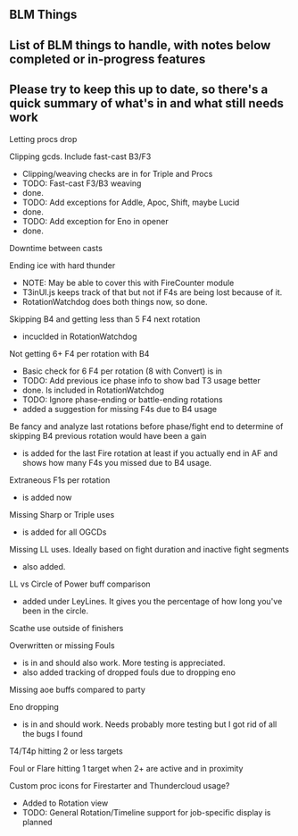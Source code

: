 ## BLM Things
## List of BLM things to handle, with notes below completed or in-progress features
## Please try to keep this up to date, so there's a quick summary of what's in and what still needs work

Letting procs drop

Clipping gcds. Include fast-cast B3/F3
- Clipping/weaving checks are in for Triple and Procs
- TODO: Fast-cast F3/B3 weaving
- done.
- TODO: Add exceptions for Addle, Apoc, Shift, maybe Lucid
- done.
- TODO: Add exception for Eno in opener
- done.

Downtime between casts

Ending ice with hard thunder
- NOTE: May be able to cover this with FireCounter module
- T3inUI.js keeps track of that but not if F4s are being lost because of it.
- RotationWatchdog does both things now, so done.

Skipping B4 and getting less than 5 F4 next rotation
- incuclded in RotationWatchdog

Not getting 6+ F4 per rotation with B4
- Basic check for 6 F4 per rotation (8 with Convert) is in
- TODO: Add previous ice phase info to show bad T3 usage better
- done. Is included in RotationWatchdog
- TODO: Ignore phase-ending or battle-ending rotations
- added a suggestion for missing F4s due to B4 usage

Be fancy and analyze last rotations before phase/fight end to determine of skipping B4 previous rotation would have been a gain
- is added for the last Fire rotation at least if you actually end in AF and shows how many F4s you missed due to B4 usage.

Extraneous F1s per rotation
- is added now

Missing Sharp or Triple uses
- is added for all OGCDs

Missing LL uses. Ideally based on fight duration and inactive fight segments
- also added.

LL vs Circle of Power buff comparison
- added under LeyLines. It gives you the percentage of how long you've been in the circle.

Scathe use outside of finishers

Overwritten or missing Fouls
- is in and should also work. More testing is appreciated.
- also added tracking of dropped fouls due to dropping eno

Missing aoe buffs compared to party

Eno dropping
- is in and should work. Needs probably more testing but I got rid of all the bugs I found

T4/T4p hitting 2 or less targets

Foul or Flare hitting 1 target when 2+ are active and in proximity

Custom proc icons for Firestarter and Thundercloud usage?
- Added to Rotation view
- TODO: General Rotation/Timeline support for job-specific display is planned

